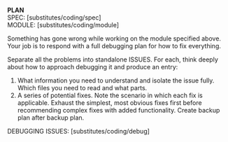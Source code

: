 **PLAN**  
SPEC: [substitutes/coding/spec]  
MODULE: [substitutes/coding/module]  

Something has gone wrong while working on the module specified above. Your job is to respond with a full debugging plan for how to fix everything.

Separate all the problems into standalone ISSUES. For each, think deeply about how to approach debugging it and produce an entry:  
1) What information you need to understand and isolate the issue fully. Which files you need to read and what parts.  
2) A series of potential fixes. Note the scenario in which each fix is applicable. Exhaust the simplest, most obvious fixes first before recommending complex fixes with added functionality. Create backup plan after backup plan.

DEBUGGING ISSUES: [substitutes/coding/debug]
